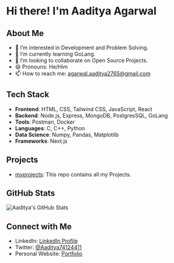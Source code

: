 <!---
- 👋 Hi, I’m @Aad1tya27
- 👀 I’m interested in Development and Problem Solving
- 🌱 I’m currently learning Web Development
- 💞️ I’m looking to collaborate on Open Source Projects
- 📫 How to reach me agarwal.aaditya2765@gmail.com
- 😄 Pronouns: He/Him
- My Tech Stack: HTML, CSS, Tailwind CSS, JavaScript, Node, Express, MongoDB, React, NextJS, Postman, Docker, C, C++, Python, Numpy, Pandas, Matplotlib, 


Aad1tya27/Aad1tya27 is a ✨ special ✨ repository because its `README.md` (this file) appears on your GitHub profile.
You can click the Preview link to take a look at your changes.
--->
# Hi there! I'm Aaditya Agarwal

## About Me
- 👀 I’m interested in Development and Problem Solving.
- 🌱 I’m currently learning GoLang.
- 💞️ I’m looking to collaborate on Open Source Projects.
- 😄 Pronouns: He/Him
- 📫 How to reach me: [agarwal.aaditya2765@gmail.com](mailto:agarwal.aaditya2765@gmail.com)

## Tech Stack
- **Frontend**: HTML, CSS, Tailwind CSS, JavaScript, React
- **Backend**: Node.js, Express, MongoDB, PostgresSQL, GoLang
- **Tools**: Postman, Docker
- **Languages**: C, C++, Python
- **Data Science**: Numpy, Pandas, Matplotlib
- **Frameworks**: Next.js

## Projects
- [myprojects](https://github.com/Aad1tya27/myprojects): This repo contains all my Projects.

## GitHub Stats
![Aaditya's GitHub Stats](https://github-readme-stats.vercel.app/api?username=Aad1tya27&show_icons=true&theme=dark)

## Connect with Me
- LinkedIn: [LinkedIn Profile](https://www.linkedin.com/in/aaditya-agarwal-7aa185284/)
- Twitter: [@Aaditya74124411](https://x.com/Aaditya74124411)
- Personal Website: [Portfolio](https://aaditya-portfolio.vercel.app/)
